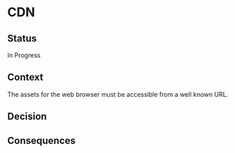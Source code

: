 # CDN

## Status
In Progress

## Context
The assets for the web browser must be accessible from a well known URL. 

## Decision

## Consequences
